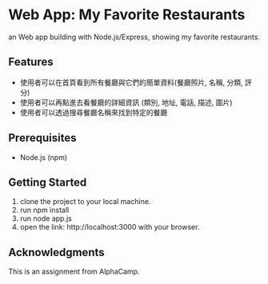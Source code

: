 # Web App: My Favorite Restaurants

an Web app building with Node.js/Express, showing my favorite restaurants. 

## Features
 - 使用者可以在首頁看到所有餐廳與它們的簡單資料(餐廳照片, 名稱, 分類, 評分)
 - 使用者可以再點進去看餐廳的詳細資訊 (類別, 地址, 電話, 描述, 圖片)
 - 使用者可以透過搜尋餐廳名稱來找到特定的餐廳

## Prerequisites

 - Node.js (npm)

## Getting Started

1. clone the project to your local machine.
2. run npm install
3. run node app.js
4. open the link: http://localhost:3000 with your browser.

## Acknowledgments
This is an assignment from AlphaCamp.

